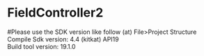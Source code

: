 # FieldController2

#Please use the SDK version like follow
(at) File>Project Structure <br>
Compile Sdk version: 4.4 (kitkat) API19 <br>
Build tool version: 19.1.0 <br>

